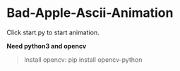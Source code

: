 # Bad-Apple-Ascii-Animation

Click start.py to start animation.  

**Need python3 and opencv**
>Install opencv: pip install opencv-python
